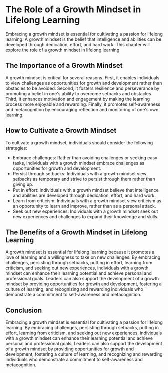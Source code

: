 The Role of a Growth Mindset in Lifelong Learning
========================================================================================

Embracing a growth mindset is essential for cultivating a passion for lifelong learning. A growth mindset is the belief that intelligence and abilities can be developed through dedication, effort, and hard work. This chapter will explore the role of a growth mindset in lifelong learning.

The Importance of a Growth Mindset
----------------------------------

A growth mindset is critical for several reasons. First, it enables individuals to view challenges as opportunities for growth and development rather than obstacles to be avoided. Second, it fosters resilience and perseverance by promoting a belief in one's ability to overcome setbacks and obstacles. Third, it enhances motivation and engagement by making the learning process more enjoyable and rewarding. Finally, it promotes self-awareness and metacognition by encouraging reflection and monitoring of one's own learning.

How to Cultivate a Growth Mindset
---------------------------------

To cultivate a growth mindset, individuals should consider the following strategies:

* Embrace challenges: Rather than avoiding challenges or seeking easy tasks, individuals with a growth mindset embrace challenges as opportunities for growth and development.
* Persist through setbacks: Individuals with a growth mindset view setbacks as temporary and strive to persist through them rather than giving up.
* Put in effort: Individuals with a growth mindset believe that intelligence and abilities are developed through dedication, effort, and hard work.
* Learn from criticism: Individuals with a growth mindset view criticism as an opportunity to learn and improve, rather than as a personal attack.
* Seek out new experiences: Individuals with a growth mindset seek out new experiences and challenges to expand their knowledge and skills.

The Benefits of a Growth Mindset in Lifelong Learning
-----------------------------------------------------

A growth mindset is essential for lifelong learning because it promotes a love of learning and a willingness to take on new challenges. By embracing challenges, persisting through setbacks, putting in effort, learning from criticism, and seeking out new experiences, individuals with a growth mindset can enhance their learning potential and achieve personal and professional goals. Leaders can also support the development of a growth mindset by providing opportunities for growth and development, fostering a culture of learning, and recognizing and rewarding individuals who demonstrate a commitment to self-awareness and metacognition.

Conclusion
----------

Embracing a growth mindset is essential for cultivating a passion for lifelong learning. By embracing challenges, persisting through setbacks, putting in effort, learning from criticism, and seeking out new experiences, individuals with a growth mindset can enhance their learning potential and achieve personal and professional goals. Leaders can also support the development of a growth mindset by providing opportunities for growth and development, fostering a culture of learning, and recognizing and rewarding individuals who demonstrate a commitment to self-awareness and metacognition.
